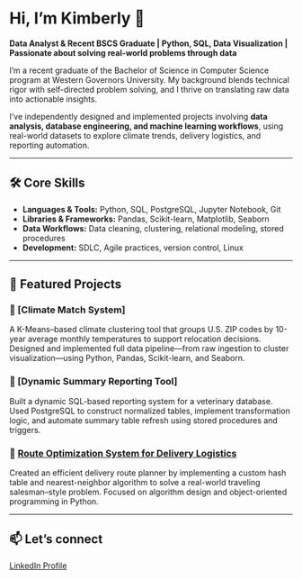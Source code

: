 # Hi, I’m Kimberly 👋  
**Data Analyst & Recent BSCS Graduate | Python, SQL, Data Visualization | Passionate about solving real-world problems through data**

I’m a recent graduate of the Bachelor of Science in Computer Science program at Western Governors University. My background blends technical rigor with self-directed problem solving, and I thrive on translating raw data into actionable insights.

I’ve independently designed and implemented projects involving **data analysis, database engineering, and machine learning workflows**, using real-world datasets to explore climate trends, delivery logistics, and reporting automation.

---

## 🛠️ Core Skills
- **Languages & Tools:** Python, SQL, PostgreSQL, Jupyter Notebook, Git
- **Libraries & Frameworks:** Pandas, Scikit-learn, Matplotlib, Seaborn
- **Data Workflows:** Data cleaning, clustering, relational modeling, stored procedures
- **Development:** SDLC, Agile practices, version control, Linux

---

## 📌 Featured Projects
### 📍 [Climate Match System]<link coming soon>
A K-Means–based climate clustering tool that groups U.S. ZIP codes by 10-year average monthly temperatures to support relocation decisions. Designed and implemented full data pipeline—from raw ingestion to cluster visualization—using Python, Pandas, Scikit-learn, and Seaborn.

### 📍 [Dynamic Summary Reporting Tool]<link coming soon>
Built a dynamic SQL-based reporting system for a veterinary database. Used PostgreSQL to construct normalized tables, implement transformation logic, and automate summary table refresh using stored procedures and triggers.

### 📍 [Route Optimization System for Delivery Logistics](https://github.com/Not-Your-Mother/Route-Optimization-System.git)
Created an efficient delivery route planner by implementing a custom hash table and nearest-neighbor algorithm to solve a real-world traveling salesman–style problem. Focused on algorithm design and object-oriented programming in Python.


---

## 📫 Let’s connect 
[LinkedIn Profile](https://www.linkedin.com/in/kimberly-d/)


